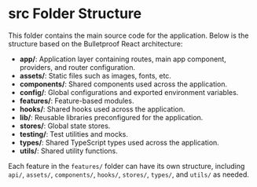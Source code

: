 # src Folder Structure

This folder contains the main source code for the application. Below is the structure based on the Bulletproof React architecture:

- **app/**: Application layer containing routes, main app component, providers, and router configuration.
- **assets/**: Static files such as images, fonts, etc.
- **components/**: Shared components used across the application.
- **config/**: Global configurations and exported environment variables.
- **features/**: Feature-based modules.
- **hooks/**: Shared hooks used across the application.
- **lib/**: Reusable libraries preconfigured for the application.
- **stores/**: Global state stores.
- **testing/**: Test utilities and mocks.
- **types/**: Shared TypeScript types used across the application.
- **utils/**: Shared utility functions.

Each feature in the `features/` folder can have its own structure, including `api/`, `assets/`, `components/`, `hooks/`, `stores/`, `types/`, and `utils/` as needed.
